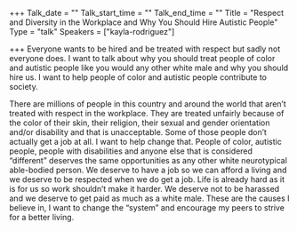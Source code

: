 +++
Talk_date = ""
Talk_start_time = ""
Talk_end_time = ""
Title = "Respect and Diversity in the Workplace and Why You Should Hire Autistic People"
Type = "talk"
Speakers = ["kayla-rodriguez"]

+++
Everyone wants to be hired and be treated with respect but sadly not everyone does. I want to talk about why you should treat people of color and autistic people like you would any other white male and why you should hire us. I want to help people of color and autistic people contribute to society.

There are millions of people in this country and around the world that aren’t treated with respect in the workplace. They are treated unfairly because of the color of their skin, their religion, their sexual and gender orientation and/or disability and that is unacceptable. Some of those people don’t actually get a job at all. I want to help change that. People of color, autistic people, people with disabilities and anyone else that is considered “different” deserves the same opportunities as any other white neurotypical able-bodied person. We deserve to have a job so we can afford a living and we deserve to be respected when we do get a job. Life is already hard as it is for us so work shouldn’t make it harder. We deserve not to be harassed and we deserve to get paid as much as a white male. These are the causes I believe in, I want to change the “system” and encourage my peers to strive for a better living.
